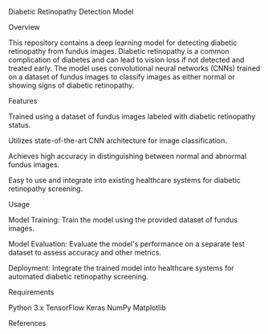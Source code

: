 Diabetic Retinopathy Detection Model

Overview

This repository contains a deep learning model for detecting diabetic retinopathy from fundus images. Diabetic retinopathy is a common complication of diabetes and can lead to vision loss if not detected and treated early. The model uses convolutional neural networks (CNNs) trained on a dataset of fundus images to classify images as either normal or showing signs of diabetic retinopathy.

Features

Trained using a dataset of fundus images labeled with diabetic retinopathy status.

Utilizes state-of-the-art CNN architecture for image classification.

Achieves high accuracy in distinguishing between normal and abnormal fundus images.

Easy to use and integrate into existing healthcare systems for diabetic retinopathy screening.


Usage

Model Training: Train the model using the provided dataset of fundus images.

Model Evaluation: Evaluate the model's performance on a separate test dataset to assess accuracy and other metrics.

Deployment: Integrate the trained model into healthcare systems for automated diabetic retinopathy screening.


Requirements

Python 3.x
TensorFlow
Keras
NumPy
Matplotlib



References
